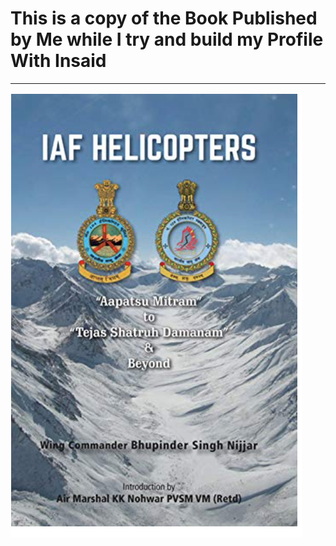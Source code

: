# This is a copy of the Book Published by Me while I try and build my Profile With Insaid
------------


[![](https://raw.githubusercontent.com/BhupinderSNijjar/BeeGee/main/images/Screenshot%202022-05-14%20at%201.08.41%20PM.png)](http://https://raw.githubusercontent.com/BhupinderSNijjar/BeeGee/main/images/Screenshot%202022-05-14%20at%201.08.41%20PM.png)




